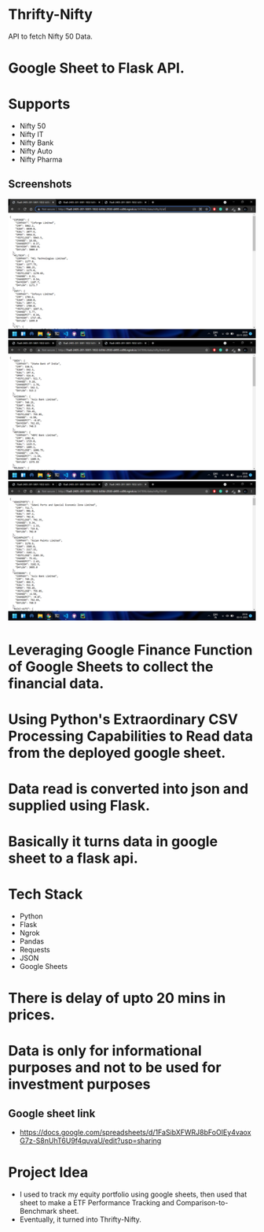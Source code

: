 # Thrifty-Nifty

API to fetch Nifty 50 Data.

# Google Sheet to Flask API.

# Supports
- Nifty 50
- Nifty IT
- Nifty Bank
- Nifty Auto
- Nifty Pharma

## Screenshots

![ss1](<https://raw.githubusercontent.com/gautam7-github/Thrifty-Nifty/main/screenshots/Screenshot%20(3).png>)
![ss2](<https://raw.githubusercontent.com/gautam7-github/Thrifty-Nifty/main/screenshots/Screenshot%20(4).png>)
![ss3](<https://raw.githubusercontent.com/gautam7-github/Thrifty-Nifty/main/screenshots/Screenshot%20(5).png>)

# Leveraging Google Finance Function of Google Sheets to collect the financial data.
# Using Python's Extraordinary CSV Processing Capabilities to Read data from the deployed google sheet.
# Data read is converted into json and supplied using Flask.

# Basically it turns data in google sheet to a flask api.

# Tech Stack
- Python
- Flask
- Ngrok
- Pandas
- Requests
- JSON
- Google Sheets

# There is delay of upto 20 mins in prices.
# Data is only for informational purposes and not to be used for investment purposes


## Google sheet link

-   https://docs.google.com/spreadsheets/d/1FaSibXFWRJ8bFoOIEy4vaoxG7z-S8nUhT6U9f4quvaU/edit?usp=sharing

# Project Idea

-   I used to track my equity portfolio using google sheets, then used that sheet to make a ETF Performance Tracking and Comparison-to-Benchmark sheet.
-   Eventually, it turned into Thrifty-Nifty.
